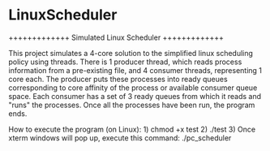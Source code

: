 # LinuxScheduler

+++++++++++++
Simulated Linux Scheduler
+++++++++++++

This project simulates a 4-core solution to the simplified linux scheduling policy using threads. There is 1 producer thread, which reads process information from a pre-existing file, and 4 consumer threads, representing 1 core each. The producer puts these processes into ready queues corresponding to core affinity of the process or available consumer queue space. Each consumer has a set of 3 ready queues from which it reads and "runs" the processes. Once all the processes have been run, the program ends.

How to execute the program (on Linux):
	1) chmod +x test
	2) ./test
	3) Once xterm windows will pop up, execute this command:
		./pc_scheduler
